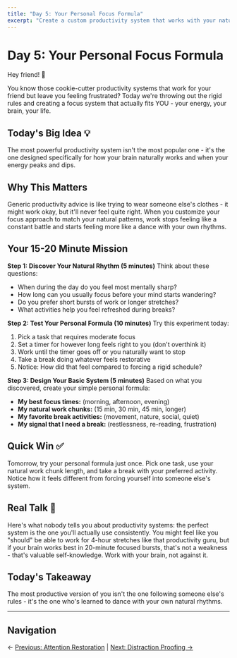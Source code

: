```yaml
---
title: "Day 5: Your Personal Focus Formula"
excerpt: "Create a custom productivity system that works with your natural rhythms, not against them."
---
```


# Day 5: Your Personal Focus Formula

Hey friend! 👋

You know those cookie-cutter productivity systems that work for your friend but leave you feeling frustrated? Today we're throwing out the rigid rules and creating a focus system that actually fits YOU - your energy, your brain, your life.

## Today's Big Idea 💡

The most powerful productivity system isn't the most popular one - it's the one designed specifically for how your brain naturally works and when your energy peaks and dips.

## Why This Matters

Generic productivity advice is like trying to wear someone else's clothes - it might work okay, but it'll never feel quite right. When you customize your focus approach to match your natural patterns, work stops feeling like a constant battle and starts feeling more like a dance with your own rhythms.

## Your 15-20 Minute Mission

**Step 1: Discover Your Natural Rhythm (5 minutes)**
Think about these questions:

- When during the day do you feel most mentally sharp?
- How long can you usually focus before your mind starts wandering?
- Do you prefer short bursts of work or longer stretches?
- What activities help you feel refreshed during breaks?

**Step 2: Test Your Personal Formula (10 minutes)**
Try this experiment today:

1. Pick a task that requires moderate focus
2. Set a timer for however long feels right to you (don't overthink it)
3. Work until the timer goes off or you naturally want to stop
4. Take a break doing whatever feels restorative
5. Notice: How did that feel compared to forcing a rigid schedule?

**Step 3: Design Your Basic System (5 minutes)**
Based on what you discovered, create your simple personal formula:

- **My best focus times:** (morning, afternoon, evening)
- **My natural work chunks:** (15 min, 30 min, 45 min, longer)
- **My favorite break activities:** (movement, nature, social, quiet)
- **My signal that I need a break:** (restlessness, re-reading, frustration)

## Quick Win ✅

Tomorrow, try your personal formula just once. Pick one task, use your natural work chunk length, and take a break with your preferred activity. Notice how it feels different from forcing yourself into someone else's system.

## Real Talk 💬

Here's what nobody tells you about productivity systems: the perfect system is the one you'll actually use consistently. You might feel like you "should" be able to work for 4-hour stretches like that productivity guru, but if your brain works best in 20-minute focused bursts, that's not a weakness - that's valuable self-knowledge. Work with your brain, not against it.

## Today's Takeaway

The most productive version of you isn't the one following someone else's rules - it's the one who's learned to dance with your own natural rhythms.

---

## Navigation

← [Previous: Attention Restoration](/journey/week-05/04-attention-restoration/) | [Next: Distraction Proofing →](/journey/week-05/06-distraction-proofing/)
